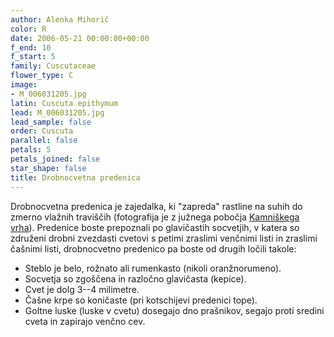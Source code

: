```yaml
---
author: Alenka Mihorič
color: R
date: 2006-05-21 00:00:00+00:00
f_end: 10
f_start: 5
family: Cuscutaceae
flower_type: C
image:
- M_006031205.jpg
latin: Cuscuta epithymum
lead: M_006031205.jpg
lead_sample: false
order: Cuscuta
parallel: false
petals: 5
petals_joined: false
star_shape: false
title: Drobnocvetna predenica
---
```

Drobnocvetna predenica je zajedalka, ki \"zapreda\" rastline na suhih do zmerno vlažnih traviščih (fotografija je z južnega pobočja [Kamniškega vrha](../../hikes/kamniskivrh)). Predenice boste prepoznali po glavičastih socvetjih, v katera so združeni drobni zvezdasti cvetovi s petimi zraslimi venčnimi listi in zraslimi čašnimi listi, drobnocvetno predenico pa boste od drugih ločili takole:

-   Steblo je belo, rožnato ali rumenkasto (nikoli oranžnorumeno).
-   Socvetja so zgoščena in razločno glavičasta (kepice).
-   Cvet je dolg 3--4 milimetre.
-   Čašne krpe so koničaste (pri kotschijevi predenici tope).
-   Goltne luske (luske v cvetu) dosegajo dno prašnikov, segajo proti sredini cveta in zapirajo venčno cev.
